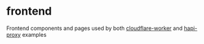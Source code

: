 # frontend

Frontend components and pages used by both [cloudflare-worker](../cloudflare-worker) and [hapi-proxy](../hapi-proxy) examples
